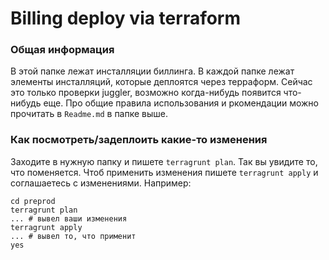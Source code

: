 # Billing deploy via terraform

### Общая информация

В этой папке лежат инсталляции биллинга. В каждой папке лежат элементы инсталляций,
которые деплоятся через терраформ. Сейчас это только проверки juggler, возможно когда-нибудь
появится что-нибудь еще. Про общие правила использования и ркомендации можно прочитать в
`Readme.md` в папке выше.

### Как посмотреть/задеплоить какие-то изменения

Заходите в нужную папку и пишете `terragrunt plan`. Так вы увидите то, что поменяется. Чтоб
применить изменения пишете `terragrunt apply` и соглашаетесь с изменениями. Например:
```shell
cd preprod
terragrunt plan
... # вывел ваши изменения
terragrunt apply
... # вывел то, что применит
yes
```
